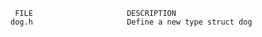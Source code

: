      FILE                     DESCRIPTION
    dog.h                     Define a new type struct dog 
